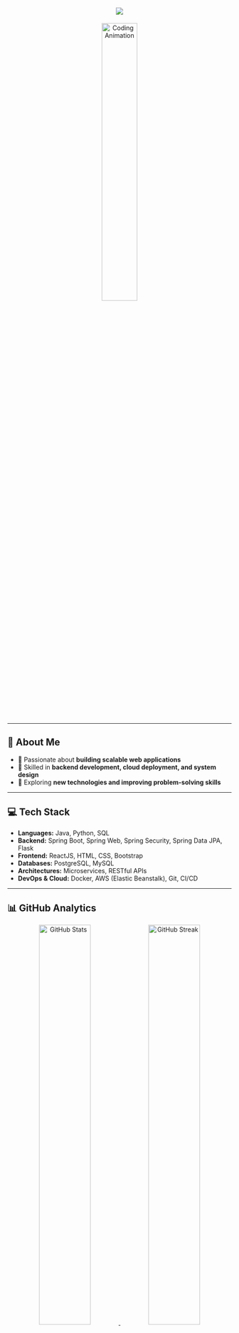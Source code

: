 <h1 align="center"> 
  <img src="https://readme-typing-svg.demolab.com?font=Fira+Code&size=30&duration=3000&pause=1000&color=36BCF7&center=true&vCenter=true&width=600&lines=Hey,+I'm+Sanjeev+Sai+Sasank!;Software+Developer+%7C+Java+%7C+Spring+Boot;Microservices+%7C+ReactJS+%7C+Cloud+☁️🚀" />
</h1>

<p align="center">
  <img src="https://raw.githubusercontent.com/sai-sasank09/sai-sasank09/main/assets/coding.gif" width="40%" alt="Coding Animation"/>
</p>

---

## 🚀 About Me
- 🔹 Passionate about **building scalable web applications**  
- 🔹 Skilled in **backend development, cloud deployment, and system design**  
- 🔹 Exploring **new technologies and improving problem-solving skills**  

---

## 💻 Tech Stack

- **Languages:** Java, Python, SQL  
- **Backend:** Spring Boot, Spring Web, Spring Security, Spring Data JPA, Flask  
- **Frontend:** ReactJS, HTML, CSS, Bootstrap  
- **Databases:** PostgreSQL, MySQL  
- **Architectures:** Microservices, RESTful APIs  
- **DevOps & Cloud:** Docker, AWS (Elastic Beanstalk), Git, CI/CD  

---

## 📊 GitHub Analytics  

<p align="center">
  <a href="https://github.com/sai-sasank09">
    <img src="https://github-readme-stats.vercel.app/api?username=sai-sasank09&show_icons=true&theme=tokyonight&hide_border=true" width="48%" alt="GitHub Stats"/>
  </a>
  <a href="https://github.com/sai-sasank09">
    <img src="https://streak-stats.demolab.com?user=sai-sasank09&theme=tokyonight&hide_border=true" width="48%" alt="GitHub Streak"/>
  </a>
</p>

<p align="center">
  <a href="https://github.com/sai-sasank09">
    <img src="https://github-readme-stats.vercel.app/api/top-langs/?username=sai-sasank09&layout=compact&theme=tokyonight&hide_border=true" width="48%" alt="Top Languages"/>
  </a>
</p>

---

## ⚡ Fun Facts
- 💻 **I code daily** to sharpen my skills 🏆  
- 🚀 **Exploring** the latest technologies in backend & cloud ☁️  
- 🎯 **Focused** on writing **clean, scalable, and efficient code**  

---

## 📫 Connect With Me  
<p align="center">
  <a href="https://www.linkedin.com/in/sanjeev-sai-sasank-pabbaraju-6b0b3b251/" target="_blank">
    <img src="https://img.shields.io/badge/-LinkedIn-%230077B5?style=for-the-badge&logo=linkedin&logoColor=white" />
  </a>
  <a href="mailto:sanjeevsaisasank9@gmail.com">
    <img src="https://img.shields.io/badge/-Gmail-D14836?style=for-the-badge&logo=gmail&logoColor=white" />
  </a>
  <a href="https://github.com/sai-sasank09">
    <img src="https://img.shields.io/badge/-GitHub-181717?style=for-the-badge&logo=github&logoColor=white" />
  </a>
</p>

---

🔥 **Star my repositories to support my work!** ⭐🚀
